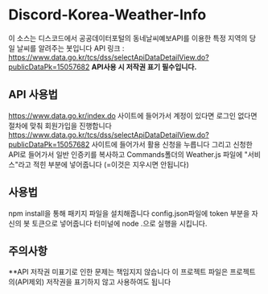 # Discord-Korea-Weather-Info
이 소스는 디스코드에서 공공데이터포털의 동네날씨예보API를 이용한 특정 지역의 당일 날씨를 알려주는 봇입니다
API 링크 : https://www.data.go.kr/tcs/dss/selectApiDataDetailView.do?publicDataPk=15057682
**API사용 시 저작권 표기 필수입니다.**

## API 사용법
https://www.data.go.kr/index.do 사이트에 들어가서 계정이 있다면 로그인 없다면 절차에 맞춰 회원가입을 진행합니다
https://www.data.go.kr/tcs/dss/selectApiDataDetailView.do?publicDataPk=15057682 사이트에 들어가서 활용 신청을 누릅니다
그리고 신청한 API로 들어가서 일반 인증키를 복사하고 Commands폴더의 Weather.js 파일에 "서비스"라고 적힌 부분에 넣어줍니다 (=이것은 지우시면 안됩니다)

## 사용법
npm install을 통해 패키지 파일을 설치해줍니다
config.json파일에 token 부분을 자신의 봇 토큰으로 넣어줍니다
터미널에 node .으로 실행을 시킵니다.

## 주의사항
**API 저작권 미표기로 인한 문제는 책임지지 않습니다
이 프로젝트 파일은 프로젝트의(API제외) 저작권을 표기하지 않고 사용하여도 됩니다
